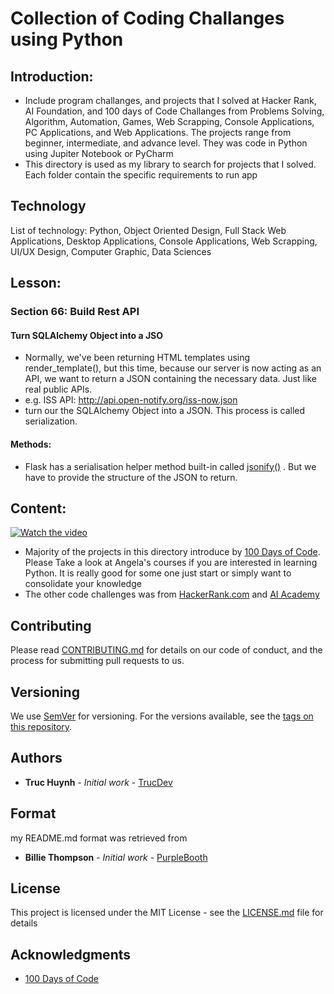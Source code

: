 # Collection of Coding Challanges using Python
 
## Introduction:
- Include program challanges, and projects that I solved at Hacker Rank, AI Foundation, and 100 days of Code Challanges from Problems Solving, Algorithm, Automation, Games, Web Scrapping, Console Applications, PC Applications, and Web Applications. The projects range from beginner, intermediate, and advance level. They was code in Python using Jupiter Notebook or PyCharm
- This directory is used as my library to search for projects that I solved. Each folder contain the specific requirements to run app

## Technology
List of technology: Python, Object Oriented Design, Full Stack Web Applications, Desktop Applications, Console Applications, Web Scrapping, UI/UX Design, Computer Graphic, Data Sciences

## Lesson:

### Section 66: Build Rest API
#### Turn SQLAlchemy Object into a JSO
- Normally, we've been returning HTML templates using render_template(), but this time, because our server is now acting as an API, we want to return a JSON containing the necessary data. Just like real public APIs.
- e.g. ISS API: http://api.open-notify.org/iss-now.json
- turn our the SQLAlchemy Object into a JSON. This process is called serialization.

#### Methods:
- Flask has a serialisation helper method built-in called [jsonify()](https://www.kite.com/python/docs/flask.jsonify) . But we have to provide the structure of the JSON to return.




















## Content:
[![Watch the video](https://github.com/jackyhuynh/collection_of_python_fundamental_exercises/blob/main/images/Angela.JPG)](https://100daysofpython.dev/)
- Majority of the projects in this directory introduce by [100 Days of Code](https://www.udemy.com/course/100-days-of-code/). Please Take a look at Angela's courses if you are interested in learning Python. It is really good for some one just start or simply want to consolidate your knowledge
- The other code challenges was from [HackerRank.com](https://www.hackerrank.com/) and [AI Academy](https://ai-academy.com/)

## Contributing
Please read [CONTRIBUTING.md](CONTRIBUTING.md) for details on our code of conduct, and the process for submitting pull requests to us.

## Versioning

We use [SemVer](http://semver.org/) for versioning. For the versions available, see the [tags on this repository](). 

## Authors

* **Truc Huynh** - *Initial work* - [TrucDev](https://github.com/jackyhuynh)

## Format
my README.md format was retrieved from
* **Billie Thompson** - *Initial work* - [PurpleBooth](https://github.com/PurpleBooth)

## License
This project is licensed under the MIT License - see the [LICENSE.md](LICENSE.md) file for details

## Acknowledgments
* [100 Days of Code](https://www.udemy.com/course/100-days-of-code/)
